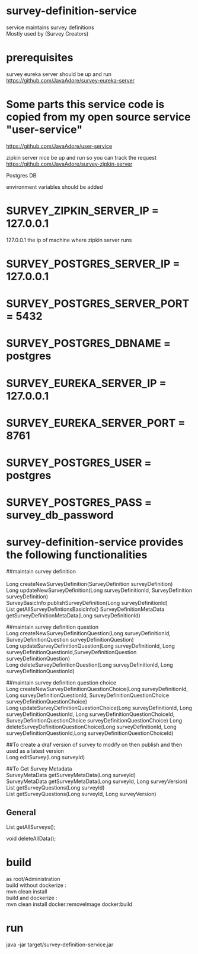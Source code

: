# survey-definition-service
service maintains survey definitions </br>
Mostly used by (Survey Creators)

# prerequisites

survey eureka server should be up and run<br/>
<a href="https://github.com/JavaAdore/eureka-server">https://github.com/JavaAdore/survey-eureka-server</a> <br/>

# Some parts this service code is copied from my open source service "user-service"
<a href="https://github.com/JavaAdore/user-service">https://github.com/JavaAdore/user-service</a>


zipkin server nice be up and run so you can track the request<br/>
<a href="https://github.com/JavaAdore/survey-zipkin-server">https://github.com/JavaAdore/survey-zipkin-server</a> <br/>


Postgres DB <br/>


environment variables should be added

# SURVEY_ZIPKIN_SERVER_IP = 127.0.0.1
127.0.0.1 the ip of machine where zipkin server runs
  

# SURVEY_POSTGRES_SERVER_IP    = 127.0.0.1
# SURVEY_POSTGRES_SERVER_PORT  = 5432
# SURVEY_POSTGRES_DBNAME 	    = postgres     
 
  
# SURVEY_EUREKA_SERVER_IP      = 127.0.0.1
# SURVEY_EUREKA_SERVER_PORT    = 8761
# SURVEY_POSTGRES_USER         = postgres
# SURVEY_POSTGRES_PASS         = survey_db_password



# survey-definition-service provides the following functionalities
##maintain survey definition<br/>                                                                                                                                                                                           
Long createNewSurveyDefinition(SurveyDefinition surveyDefinition)                                                                                                                                    
Long updateNewSurveyDefinition(Long surveyDefinitionId, SurveyDefinition surveyDefinition)	                                                                                                         
SurveyBasicInfo publishSurveyDefinition(Long surveyDefinitionId)   
List<SurveyDefinitionBasicInfo> getAllSurveyDefintionsBasicInfo()
SurveyDefinitionMetaData getSurveyDefinitionMetaData(Long surveyDefinitionId)                                                                                                                                  
                                                                                                                                                                                                                             
##maintain survey definition question                                                                                                                                                                                       
Long createNewSurveyDefinitionQuestion(Long surveyDefinitionId, SurveyDefinitionQuestion surveyDefinitionQuestion)                                                                                   
Long updateSurveyDefinitionQuestion(Long surveyDefinitionId, Long surveyDefinitionQuestionId,SurveyDefinitionQuestion surveyDefinitionQuestion)                                                      
Long deleteSurveyDefinitionQuestion(Long surveyDefinitionId, Long surveyDefinitionQuestionId)                                                                                                        
                                                                                                                                                                                                                             
                                                                                                                                                                                                                             
                                                                                                                                                                                                                             
##maintain survey definition question choice                                                                                                                                                                                
Long createNewSurveyDefinitionQuestionChoice(Long surveyDefinitionId, Long surveyDefinitionQuestionId, SurveyDefinitionQuestionChoice surveyDefinitionQuestionChoice)                                
Long updateSurveyDefinitionQuestionChoice(Long surveyDefinitionId, Long surveyDefinitionQuestionId, Long surveyDefinitionQuestionChoiceId, SurveyDefinitionQuestionChoice surveyDefinitionQuestionChoice) 
Long deleteSurveyDefinitionQuestionChoice(Long surveyDefinitionId, Long surveyDefinitionQuestionId,Long surveyDefinitionQuestionChoiceId)                                                            
                                                                                                                                                                                                                             
##To create a draf version of survey to modify on then publish and then used as a latest version                                                                                                                            
Long editSurvey(Long surveyId)                                                                                                                                                                       
                                                                                                                                                                                                                             
##To Get Survey Metadata                                                                                                                                                                                                                                                                                                           
SurveyMetaData getSurveyMetaData(Long surveyId)                                                                                                                                                      
SurveyMetaData getSurveyMetaData(Long surveyId, Long surveyVersion)                                                                                                                                  
List<SurveyQuestionMetaData> getSurveyQuestions(Long surveyId)                                                                                                                                       
List<SurveyQuestionMetaData> getSurveyQuestions(Long surveyId, Long surveyVersion)                                                                                                                   

## General
List<SurveyBasicInfo> getAllSurveys();

void deleteAllData();
                                                                                                                                                                                                                                  
# build
as root/Administration <br/>
build without dockerize : <br/>
mvn clean install <br/>
build and dockerize : <br/>
mvn clean install docker:removeImage docker:build


# run
java -jar target/survey-definition-service.jar

